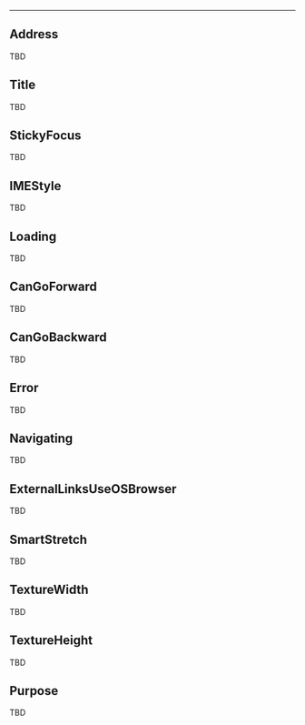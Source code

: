 ___

## Address

TBD

## Title

TBD

## StickyFocus

TBD

## IMEStyle

TBD

## Loading

TBD

## CanGoForward

TBD

## CanGoBackward

TBD

## Error

TBD

## Navigating

TBD

## ExternalLinksUseOSBrowser

TBD

## SmartStretch

TBD

## TextureWidth

TBD

## TextureHeight

TBD

## Purpose

TBD
